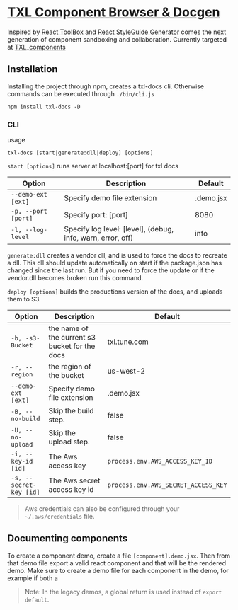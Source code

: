 # [TXL Component Browser & Docgen](https://txl.tune.com/)

Inspired by [React ToolBox](http://react-toolbox.com/#/components) and [React StyleGuide Generator](https://github.com/pocotan001/react-styleguide-generator) comes the next generation of component sandboxing and collaboration. Currently targeted at [TXL_components][txl]

## Installation

Installing the project through npm, creates a txl-docs cli. Otherwise commands can be executed through `./bin/cli.js `

```shell
npm install txl-docs -D
```

### CLI

usage
```shell
txl-docs [start|generate:dll|deploy] [options]
```

`start [options]` runs server at localhost:[port] for txl docs

| Option | Description | Default |
| --- | --- | --- |
| `--demo-ext [ext]` | Specify demo file extension | .demo.jsx |
| `-p, --port [port]` | Specify port: [port] | 8080 |
| `-l, --log-level` | Specify log level: [level], (debug, info, warn, error, off) | info |

`generate:dll` creates a vendor dll, and is used to force the docs to recreate a dll. This dll should update automatically on start if the package.json has changed since the last run. But if you need to force the update or if the vendor.dll becomes broken run this command.

`deploy [options]` builds the productions version of the docs, and uploads them to S3.

| Option | Description | Default |
| --- | --- | --- |
| `-b, -s3-Bucket` | the name of the current s3 bucket for the docs | txl.tune.com |
| `-r, --region` | the region of the bucket | us-west-2 |
| `--demo-ext [ext]` | Specify demo file extension | .demo.jsx |
| `-B, --no-build` | Skip the build step. | false |
| `-U, --no-upload` | Skip the upload step. | false |
| `-i, --key-id [id]` | The Aws access key | `process.env.AWS_ACCESS_KEY_ID` |
| `-s, --secret-key [id]` | The Aws secret access key id | `process.env.AWS_SECRET_ACCESS_KEY` |

> Aws credentials can also be configured through your `~/.aws/credentials` file.

## Documenting components

To create a component demo, create a file `[component].demo.jsx`. Then from that demo file export a valid react component and that will be the rendered demo. Make sure to create a demo file for each component in the demo, for example if both a

> Note: In the legacy demos, a global return is used instead of `export default`.

[txl]: https://gitlab.corp.tune.com/engineering/TXL_components
